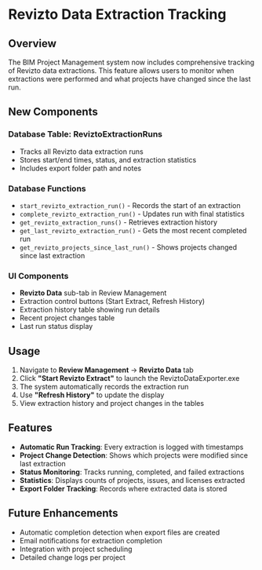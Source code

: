 # Revizto Data Extraction Tracking

## Overview
The BIM Project Management system now includes comprehensive tracking of Revizto data extractions. This feature allows users to monitor when extractions were performed and what projects have changed since the last run.

## New Components

### Database Table: ReviztoExtractionRuns
- Tracks all Revizto data extraction runs
- Stores start/end times, status, and extraction statistics
- Includes export folder path and notes

### Database Functions
- `start_revizto_extraction_run()` - Records the start of an extraction
- `complete_revizto_extraction_run()` - Updates run with final statistics
- `get_revizto_extraction_runs()` - Retrieves extraction history
- `get_last_revizto_extraction_run()` - Gets the most recent completed run
- `get_revizto_projects_since_last_run()` - Shows projects changed since last extraction

### UI Components
- **Revizto Data** sub-tab in Review Management
- Extraction control buttons (Start Extract, Refresh History)
- Extraction history table showing run details
- Recent project changes table
- Last run status display

## Usage

1. Navigate to **Review Management** → **Revizto Data** tab
2. Click **"Start Revizto Extract"** to launch the ReviztoDataExporter.exe
3. The system automatically records the extraction run
4. Use **"Refresh History"** to update the display
5. View extraction history and project changes in the tables

## Features

- **Automatic Run Tracking**: Every extraction is logged with timestamps
- **Project Change Detection**: Shows which projects were modified since last extraction
- **Status Monitoring**: Tracks running, completed, and failed extractions
- **Statistics**: Displays counts of projects, issues, and licenses extracted
- **Export Folder Tracking**: Records where extracted data is stored

## Future Enhancements

- Automatic completion detection when export files are created
- Email notifications for extraction completion
- Integration with project scheduling
- Detailed change logs per project